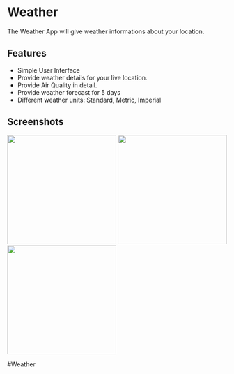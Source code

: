 # Weather

The Weather App will give weather informations about your location.

## Features
* Simple User Interface
* Provide weather details for your live location.
* Provide Air Quality in detail.
* Provide weather forecast for 5 days
* Different weather units: Standard, Metric, Imperial

## Screenshots
<!-- https://ibb.co/HN0f1t9 -->
<img src="https://i.ibb.co/MB5bZCX/1673541375123.jpg" width="250px">
<!-- https://ibb.co/0sVkmGw -->
<img src="https://i.ibb.co/yqCym9L/1673541375068.jpg" width="250px">
<!-- https://ibb.co/hVNWx6p -->
<img src="https://i.ibb.co/3fw9GpP/1673541375095.jpg" width="250px">



#Weather<br/>
